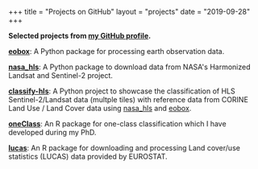 +++
title = "Projects on GitHub"
layout = "projects"
date = "2019-09-28"
+++


**Selected projects from [my GitHub profile](https://github.com/benmack).**

**[eobox](https://github.com/benmack/eo-box)**:
A Python package for processing earth observation data.

**[nasa_hls](https://github.com/benmack/nasa_hls)**:
A Python package to download data from NASA's Harmonized Landsat and Sentinel-2 project.

**[classify-hls](https://github.com/benmack/classify-hls)**:
A Python project to showcase the classification of HLS Sentinel-2/Landsat data
(multple tiles) with reference data from CORINE Land Use / Land Cover data
using [nasa_hls](https://github.com/benmack/nasa_hls) and [eobox](https://github.com/benmack/eo-box).

**[oneClass](https://github.com/benmack/oneClass)**:
An R package for one-class classification which I have developed during my PhD.

**[lucas](https://github.com/benmack/lucas)**:
An R package for downloading and processing Land cover/use statistics (LUCAS) data provided by EUROSTAT.
